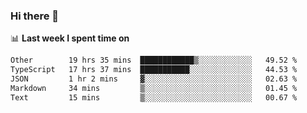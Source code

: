 ### Hi there 👋

<!--
**DBvc/DBvc** is a ✨ _special_ ✨ repository because its `README.md` (this file) appears on your GitHub profile.

Here are some ideas to get you started:

- 🔭 I’m currently working on ...
- 🌱 I’m currently learning ...
- 👯 I’m looking to collaborate on ...
- 🤔 I’m looking for help with ...
- 💬 Ask me about ...
- 📫 How to reach me: ...
- 😄 Pronouns: ...
- ⚡ Fun fact: ...
-->

📊 **Last week I spent time on**
<!--START_SECTION:waka-->

```txt
Other        19 hrs 35 mins  ████████████▒░░░░░░░░░░░░   49.52 %
TypeScript   17 hrs 37 mins  ███████████░░░░░░░░░░░░░░   44.53 %
JSON         1 hr 2 mins     ▓░░░░░░░░░░░░░░░░░░░░░░░░   02.63 %
Markdown     34 mins         ▒░░░░░░░░░░░░░░░░░░░░░░░░   01.45 %
Text         15 mins         ▒░░░░░░░░░░░░░░░░░░░░░░░░   00.67 %
```

<!--END_SECTION:waka-->
